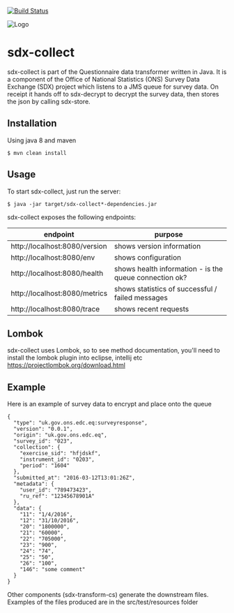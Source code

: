 [![Build Status](https://travis-ci.org/ONSdigital/sdx-collect.svg?branch=master)](https://travis-ci.org/ONSdigital/sdx-collect)

![Logo](http://www.80snostalgia.com/files/fluperkins.jpg)

# sdx-collect
sdx-collect is part of the Questionnaire data transformer written in Java. It is a component of the Office of National Statistics (ONS) Survey Data Exchange (SDX) project which listens to a JMS queue for survey data.
On receipt it hands off to sdx-decrypt to decrypt the survey data, then stores the json by calling sdx-store.

## Installation

Using java 8 and maven

    $ mvn clean install

## Usage

To start sdx-collect, just run the server:

    $ java -jar target/sdx-collect*-dependencies.jar

sdx-collect exposes the following endpoints:

| endpoint                      | purpose                                                |
|-------------------------------|--------------------------------------------------------|
| http://localhost:8080/version | shows version information                              |
| http://localhost:8080/env     | shows configuration                                    |
| http://localhost:8080/health  | shows health information - is the queue connection ok? |
| http://localhost:8080/metrics | shows statistics of successful / failed messages       |
| http://localhost:8080/trace   | shows recent requests                                  |

## Lombok

sdx-collect uses Lombok, so to see method documentation, you'll need to install the lombok plugin into eclipse, intellij etc
https://projectlombok.org/download.html

## Example

Here is an example of survey data to encrypt and place onto the queue

```
{
  "type": "uk.gov.ons.edc.eq:surveyresponse",
  "version": "0.0.1",
  "origin": "uk.gov.ons.edc.eq",
  "survey_id": "023",
  "collection": {
    "exercise_sid": "hfjdskf",
    "instrument_id": "0203",
    "period": "1604"
  },
  "submitted_at": "2016-03-12T13:01:26Z",
  "metadata": {
    "user_id": "789473423",
    "ru_ref": "12345678901A"
  },
  "data": {
    "11": "1/4/2016",
    "12": "31/10/2016",
    "20": "1800000",
    "21": "60000",
    "22": "705000",
    "23": "900",
    "24": "74",
    "25": "50",
    "26": "100",
    "146": "some comment"
  }
}
```

Other components (sdx-transform-cs) generate the downstream files.
Examples of the files produced are in the src/test/resources folder

